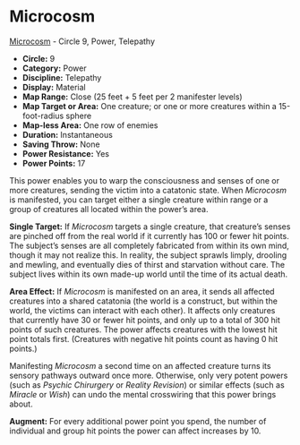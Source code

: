 # Microcosm

[Microcosm](/Psionics/M/Microcosm.md) - Circle 9, Power, Telepathy

- **Circle:** 9
- **Category:** Power
- **Discipline:** Telepathy
- **Display:** Material
- **Map Range:** Close (25 feet + 5 feet per 2 manifester levels)
- **Map Target or Area:** One creature; or one or more creatures within a 15-foot-radius sphere
- **Map-less Area:** One row of enemies
- **Duration:** Instantaneous
- **Saving Throw:** None
- **Power Resistance:** Yes
- **Power Points:** 17

This power enables you to warp the consciousness and senses of one or more creatures, sending the victim into a catatonic state. When *Microcosm* is manifested, you can target either a single creature within range or a group of creatures all located within the power’s area.

**Single Target:** If *Microcosm* targets a single creature, that creature’s senses are pinched off from the real world if it currently has 100 or fewer hit points. The subject’s senses are all completely fabricated from within its own mind, though it may not realize this. In reality, the subject sprawls limply, drooling and mewling, and eventually dies of thirst and starvation without care. The subject lives within its own made-up world until the time of its actual death.

**Area Effect:** If *Microcosm* is manifested on an area, it sends all affected creatures into a shared catatonia (the world is a construct, but within the world, the victims can interact with each other). It affects only creatures that currently have 30 or fewer hit points, and only up to a total of 300 hit points of such creatures. The power affects creatures with the lowest hit point totals first. (Creatures with negative hit points count as having 0 hit points.)

Manifesting *Microcosm* a second time on an affected creature turns its sensory pathways outward once more. Otherwise, only very potent powers (such as *Psychic Chirurgery* or *Reality Revision*) or similar effects (such as *Miracle* or *Wish*) can undo the mental crosswiring that this power brings about.

**Augment:** For every additional power point you spend, the number of individual and group hit points the power can affect increases by 10.
